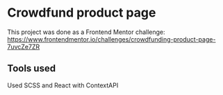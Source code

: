 # Crowdfund product page

This project was done as a Frontend Mentor challenge: https://www.frontendmentor.io/challenges/crowdfunding-product-page-7uvcZe7ZR

## Tools used

Used SCSS and React with ContextAPI
